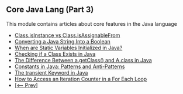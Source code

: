 ## Core Java Lang (Part 3)

This module contains articles about core features in the Java language

- [Class.isInstance vs Class.isAssignableFrom](https://www.baeldung.com/java-isinstance-isassignablefrom)
- [Converting a Java String Into a Boolean](https://www.baeldung.com/java-string-to-boolean)
- [When are Static Variables Initialized in Java?](https://www.baeldung.com/java-static-variables-initialization)
- [Checking if a Class Exists in Java](https://www.baeldung.com/java-check-class-exists)
- [The Difference Between a.getClass() and A.class in Java](https://www.baeldung.com/java-getclass-vs-class)
- [Constants in Java: Patterns and Anti-Patterns](https://www.baeldung.com/java-constants-good-practices)
- [The transient Keyword in Java](https://www.baeldung.com/java-transient-keyword)
- [How to Access an Iteration Counter in a For Each Loop](https://www.baeldung.com/java-foreach-counter)
- [[<-- Prev]](/core-java-modules/core-java-lang-2)
